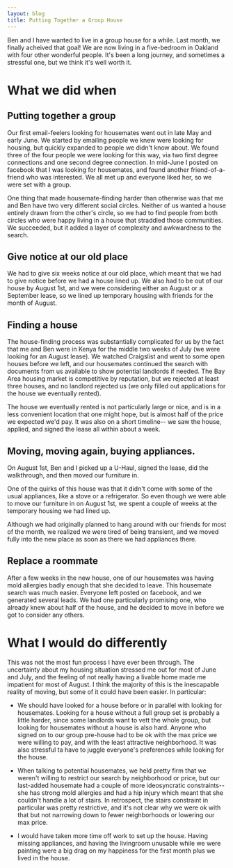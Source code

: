 ```yaml
---
layout: blog
title: Putting Together a Group House
---
```


Ben and I have wanted to live in a group house for a while.  Last month, we finally acheived that goal!  We are now living in a five-bedroom in Oakland with four other wonderful people.  It's been a long journey, and sometimes a stressful one, but we think it's well worth it.

# What we did when

## Putting together a group

Our first email-feelers looking for housemates went out in late May and early June.  We started by emailing people we knew were looking for housing, but quickly expanded to people we didn't know about.  We found three of the four people we were looking for this way, via two first degree connections and one second degree connection.  In mid-June I posted on facebook that I was looking for housemates, and found another friend-of-a-friend who was interested.  We all met up and everyone liked her, so we were set with a group.

One thing that made housemate-finding harder than otherwise was that me and Ben have two very different social circles.  Neither of us wanted a house entirely drawn from the other's circle, so we had to find people from both circles who were happy living in a house that straddled those communities.  We succeeded, but it added a layer of complexity and awkwardness to the search.

## Give notice at our old place

We had to give six weeks notice at our old place, which meant that we had to give notice before we had a house lined up.  We also had to be out of our house by August 1st, and we were considering either an August or a September lease, so we lined up temporary housing with friends for the month of August.

## Finding a house

The house-finding process was substantially complicated for us by the fact that me and Ben were in Kenya for the middle two weeks of July (we were looking for an August lease).  We watched Craigslist and went to some open houses before we left, and our housemates continued the search with documents from us available to show potential landlords if needed.  The Bay Area housing market is competitive by reputation, but we rejected at least three houses, and no landlord rejected us (we only filled out applications for the house we eventually rented).

The house we eventually rented is not particularly large or nice, and is in a less convenient location that one might hope, but is almost half of the price we expected we'd pay.  It was also on a short timeline-- we saw the house, applied, and signed the lease all within about a week.

## Moving, moving again, buying appliances.

On August 1st, Ben and I picked up a U-Haul, signed the lease, did the walkthrough, and then moved our furniture in.

One of the quirks of this house was that it didn't come with some of the usual appliances, like a stove or a refrigerator.  So even though we were able to move our furniture in on August 1st, we spent a couple of weeks at the temporary housing we had lined up.

Although we had originally planned to hang around with our friends for most of the month, we realized we were tired of being transient, and we moved fully into the new place as soon as there we had appliances there.

## Replace a roommate

After a few weeks in the new house, one of our housemates was having mold allergies badly enough that she decided to leave.  This housemate search was much easier.  Everyone left posted on facebook, and we generated several leads.  We had one particularly promising one, who already knew about half of the house, and he decided to move in before we got to consider any others.

# What I would do differently

This was not the most fun process I have ever been through.  The uncertainty about my housing situation stressed me out for most of June and July, and the feeling of not really having a livable home made me impatient for most of August.  I think the majority of this is the inescapable reality of moving, but some of it could have been easier.  In particular:

* We should have looked for a house before or in parallel with looking for housemates.  Looking for a house without a full group set is probably a little harder, since some landlords want to vett the whole group, but looking for housemates without a house is also hard.  Anyone who signed on to our group pre-house had to be ok with the max price we were willing to pay, and with the least attractive neighborhood.  It was also stressful ta have to juggle everyone's preferences while looking for the house.

* When talking to potential housemates, we held pretty firm that we weren't willing to restrict our search by neighborhood or price, but our last-added housemate had a couple of more ideosyncratic constraints-- she has strong mold allergies and had a hip injury which meant that she couldn't handle a lot of stairs.  In retrospect, the stairs constraint in particular was pretty restrictive, and it's not clear why we were ok with that but not narrowing down to fewer neighborhoods or lowering our max price.

* I would have taken more time off work to set up the house.  Having missing appliances, and having the livingroom unusable while we were painting were a big drag on my happiness for the first month plus we lived in the house.



